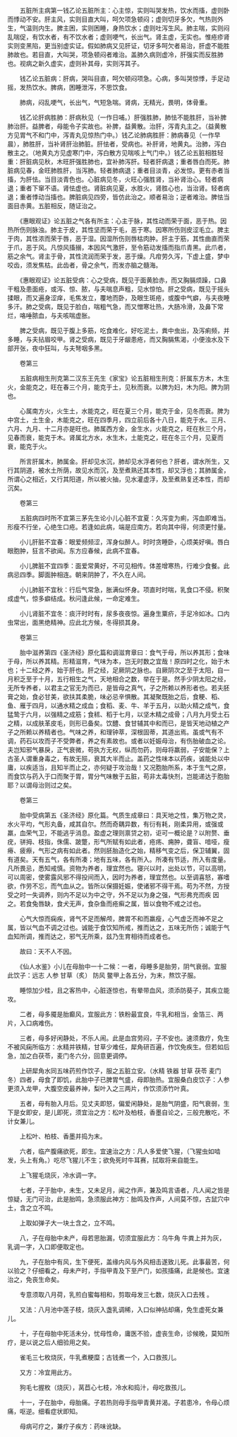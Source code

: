 <!-- { "loadSidebar": true } -->
　　五脏所主病第一钱乙论五脏所主：心主惊，实则叫哭发热，饮水而搐，虚则卧而悸动不安。肝主风，实则目直大叫，呵欠项急顿闷；虚则切牙多欠，气热则外生，气温则内生。脾主困，实则困睡，身热饮水；虚则吐泻生风。肺主喘，实则闷乱喘促，有饮水者，有不饮水者；虚则哽气，长出气。肾主虚，无实也。惟疮疹肾实则变黑陷，更当别虚实证。假如肺病又见肝证，切牙多呵欠者易治，肝虚不能胜肺故也。若目直，大叫哭，项急顿闷者难治。盖肺久病则虚冷，肝强实而反胜肺也。视病之新久虚实，虚则补其母，实则泻其子。

　　钱乙论五脏病：肝病，哭叫目直，呵欠顿闷项急。心病，多叫哭惊悸，手足动摇，发热饮水。脾病，困睡泄泻，不思饮食。

　　肺病，闷乱哽气，长出气，气短急喘。肾病，无精光，畏明，体骨重。

　　钱乙论肝病胜肺：肝病秋见（一作日哺。）肝强胜肺，肺怯不能胜肝，当补脾肺治肝。益脾者，母能令子实故也。补脾，益黄散。治肝，泻青丸主之。（益黄散方见胃气不和门中，泻青丸见惊热门中。）钱乙论肺病胜肝：肺病春见（一作早晨），肺胜肝，当补肾肝治肺脏。肝怯者，受病也。补肝肾，地黄丸。治肺，泻白散主之。（地黄丸方见虚寒门中，泻白散方见喘咳上气门中。）钱乙论五脏相胜轻重：肝脏病见秋，木旺肝强胜肺也，宜补肺泻肝。轻者肝病退；重者唇白而死。肺脏病见春，金旺肺胜肝，当泻肺。轻者肺病退；重者目淡青，必发惊。更有赤者当搐，为肝怯。当目淡青色也。心脏病见冬，火旺心强胜肾，当补肾治心。轻者病退；重者下窜不语。肾怯虚也。肾脏病见夏，水胜火，肾胜心也，当治肾。轻者病退；重者悸动当搐也。脾脏病见四旁，皆仿此治之。顺者易治；逆者难治。脾怯当面目赤黄。五脏相反，随证治之。

　　《惠眼观证》论五脏之气各有所主：心主于脉，其性动而荣于面，恶于热。因热所伤则脉浊。肺主于皮，其性坚而荣于毛，恶于寒。因寒所伤则皮涩毛立。脾主于肉，其性浓而荣于唇，恶于湿。因湿所伤则唇枯肉肿。肝主于筋，其性曲直而荣于爪，恶于风。凡惊风搐搦，本因风气激肝，至令筋动发搐而指爪青黑。此爪者，筋之余气。肾主于骨，其性流润而荣于发，恶于燥。凡疳劳久泻，下虚上盛，梦中咬齿，须发焦枯。此齿者，骨之余气，而发亦脑之髓海。

　　《惠眼观证》论五脏受病：心之受病，既见于面黄脸赤，而又胸膈烦躁，口鼻干粗及患面疮，或泻、惊、脓，与夫喘息声粗，见水惊怕。肝之受病，既见于摇头揉眼，而又遍身涩痒，毛焦发立，覆地而卧，及眼生斑疮，或腹中气癖，与夫夜睡多汗。肺之受病，既见于脸白，喘粗气急，而又憎寒壮热，大肠冷滑，及鼻下常烂，咯唾脓血，与夫咳喘虚胀。

　　脾之受病，既见于腹上多筋，吃食难化，好吃泥土，粪中虫出，及泻痢频，并多睡，与夫拈眉咬甲。肾之受病，既见于牙龈患疮，而又胸膈焦渴，小便浊水及下部开张，夜中狂叫，与夫弩咽多黑。

　　卷第三

　　五脏病相生刑克第二汉东王先生《家宝》论五脏相生刑克：肝属东方木，木生火，金能克之，旺在春三个月，能克于土，见秋而衰。以脾为妇，木为阳。脾为阴也。

　　心属南方火，火生土，水能克之，旺在夏三个月，能克于金，见冬而衰。脾为中宫土，土生金，木能克之，旺在四季月，四立前后各十八日，能克于水。三月、六月、九月、十二月亦是旺也。肺属西方金，金生水，火能克之，旺在秋三个月，见春而衰，能克于木。肾属北方水，水生木，土能克之，旺在冬三个月，见夏而衰，能克于火。

　　所言肝属木，肺属金。肝却见水沉，肺却见水浮者何也？肝者，谓水所生，又行其阴道，被水土所荫，故见水而沉，及至煮熟还其本性，却又浮也；其肺属金，所谓心之相近，又行其阳道，所以被火抽，见水灌虚浮，及至煮熟复还本性，而却沉矣。

　　卷第三

　　五脏病四时所不宜第三茅先生论小儿心脏不宜夏：久泻变为痢，泻血即难当。形瘦不行坐，心绝生口疮。若逢如此病，端是应南方。若向其中得，何须更忖量。

　　小儿肝脏不宜春：眼爱频频涩，浑身似醉人。时时贪睡卧，心烦美好嗔。唇白眼胞肿，狂言不欲闻。东方应春候，此病不宜春。

　　小儿脾脏不宜四季：面爱常黄好，不可见相传。体差增寒热，行难少食餐。此病忌四季。脚面肿相连。朝来阴肿了，不久在人间。

　　小儿肺脏不宜秋：行后气常急，胀满似怀身。项直时时喘，乳食口不侵。积聚成虚气，惊多癖结成。秋问逢此候，一命定难生。

　　小儿肾脏不宜冬：痰汗时时有，尿多夜夜惊。遍身生粟疥，手足冷如冰。口内虫常出，面黑绝精神。应此北方候，冬得损其身。

　　卷第三

　　胎中滋养第四《圣济经》原化篇和调滋育章曰：食气于母，所以养其形；食味于母，所以养其精。形精滋育，气味为本，岂无时数之宜哉！原四时之化，始于木也；十二经之养，始于肝也。肝之经，足厥阴之脉也。自厥阴次之至于太阳，自一月积乏至于十月，五行相生之气，天地相合之数，举在于是。然手少阴太阳之经，无所专养者，以君主之官无为而已，是皆母之真气，子之所赖以养形者也。若夫胚膏之始，食必甘美，欲扶其柔脆，味必忌辛惧散。其凝聚既胎之后，食粳、稻、鱼、雁于四月，以通水精之成血；食稻、麦、牛、羊于五月，以助火精之成气，食猛鸷于六月，以强精之成筋；食秫、稻于七月，以坚木精之成骨；八月九月受土石之精，以成肤革皮毛，则形已备矣。饮醴、食甘辅其中和而已，是皆天地动植之产子之所赖以养精者也。气味之养，和理钟萃，深根固蒂，其道出焉。虽或气有不调，药石以攻而子不受弊者，养之有素故也。或者以妊娠母治，有伤胎破血之论。夫岂知邪气暴戾，正气衰微，苟执方无权，纵而勿药，则母将羸弱，子安能保？上古圣人谓重身毒之，有故无殒，衰其大半而止。盖药之性味本以药疾，诚能处以中庸，以疾适当，且知半而止之，亦何疑于攻治哉！又况胞胎所系，本于生气之原，而食饮与药入于口而聚于胃，胃分气味散于五脏，苟非太毒快剂，岂能递达于胞胎耶？以谓母治则过之矣。

　　卷第三

　　胎中受病第五《圣济经》原化篇。气质生成章曰：具天地之性，集万物之灵，水火平均，气形丸备，咸其自尔。然而奇耦异数，有衍有耗，刚柔异用，或强或羸，血荣气卫，不能逃乎消息。盈虚之理则禀贷之初，讵可一概论是？以附赘、垂疣，骈拇、枝指，侏儒、跛蹩，形气所赋有如此者，疮疡、痈肿，聋盲、喑哑，瘦瘠、疲瘵，气形之病有如此者。然则胚胎造化之始，精移气变之后，保卫辅翼，固有道矣。天有五气，各有所凑；地有五味，各有所入。所凑有节适，所入有度量。凡所畏忌，悉知戒慎。资物为养者，理宜然也。寝兴以时，出处以节，可以高明，可以周密，使雾露风邪不得投间而入，因时为养者，理宜然也。以至调喜怒，寡嗜欲，作劳不忘，而气血从之。皆所以保摄妊娠，使诸邪不得干焉。苟为不然，方授受之时一失调养，则内不足以为中之守，外不足以为身之强，气形弗充而疾 因之。若食兔唇缺，食犬无声，食杂鱼而疮癣之属，皆以食物不戒之过也。

　　心气大惊而痫疾，肾气不足而解颅，脾胃不和而羸瘦，心气虚乏而神不足之属，皆以气血不调之过也。诚能于食饮知所戒，推而达之，五味无所伤；诚能于气血知所调，推而达之，邪气无所乘，兹乃生育相待而成者也。

　　故曰：天不人不因。

　　《仙人水鉴》小儿在母胎中一十二候：一者，母睡多是胎劳，阴气衰弱。宜服此饮子：远志 人参 甘草（炙） 防风 鳖甲上各五分，为末，熬饮子服。

　　睡惊加少桂，且之客热中，心脏逐惊也，有晕带血风，须添防葵子，其疾立能攻。

　　二者，母多魇是胎癫风，宜服此方：铁粉最宜良，牛乳和相当，金箔三、两片，入口病难伤。

　　三者，母多好闲静处，不乐人闹。此是血宫劳闷，子不安也。速须救疗，免生不被风痫所临方：水精并铁精，甘草少难任，犀角研百遍，作饮免疾生。但若如后急，加之白茯苓，麦门冬六分，回意更调停。

　　上研犀角水同五味药煎作饮子，服之五脏立安。（水精 铁器 甘草 茯苓 麦门冬）四者，母食了即饥，此胎中子已脾胃气盛，母即胎热。宜服桑白皮饮子：人参更须入龙甲，大腹空皮最养神，梨叶入之三两片，作饮须添竹叶真。

　　五者，母有胎入月后。见丈夫即怒，偏爱闲静处，是胎气阴盛，阳气衰弱，生下是女即安，是儿即死，须宜治之方：松叶及柏枝，香墨自论之，三般充散吃，不计女兼儿。

　　上松叶、柏枝、香墨并捣为末。

　　六者，临产腹痛欲死，即生。宜速治之方：凡人多爱使飞猩，（飞猩虫如啮发，头上有角。）吃尽飞猩儿不生；欲免死时牛耳赛，拭取将来自能生。

　　上飞猩毛烧灰，冷水调一字。

　　七者，子于胎中，未生，又未足月，闻之作声，兼及鸣言语者，凡人闻之皆是惊疑，无门可治，此是胎鸣，急须服此神方：胎鸣及作声，人间莫不惊，古鼠穴中土，含之立不鸣。

　　上取如弹子大一块土含之，立不鸣。

　　八，子在母胎中未产，母若思胎漏，切须宜服此方：乌牛角 牛粪上并为灰，乳调一字，入口即便取定也。

　　九，子在胎中有风，生下便死，盖缘内风与外风相击遂致儿死。此事最苦，何以验之？仔细看之，母未产时，手指甲青及下至产门，如孩搐痛，此是候也。宜速治之，免丧生命矣。

　　专意须取八月荷，乳煎白蜜每相和，剪取母发三七数，烧灰入口去残 。

　　又法：八月池中莲子枝，烧灰入盏乳调稀，入口似神拈却痛，免生虚死女兼儿。

　　十，子在母胎中死活未分，忧母性命，庸医不验，虚丧生命，诊候晚，莫知所疗，是以说之后人细验用之矣。

　　雀毛三七枚烧灰，牛乳煮粳糜；古钱煮一个，入口救孩儿。

　　又方：冷宜用此方。

　　狗毛七握枚（烧灰），莴苣心七枝，冷水和捣汁，母吃救孩儿。

　　十一，子在胎中，母胎痛。子若热则母手指甲青黄并渴。子若患冷，令母心烦痛，呕逆。细看症状即知。

　　母病可疗之，兼疗子疾方：药味讹缺。


